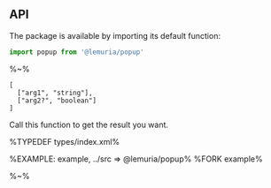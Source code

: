 ## API

The package is available by importing its default function:

```js
import popup from '@lemuria/popup'
```

%~%

```## popup
[
  ["arg1", "string"],
  ["arg2?", "boolean"]
]
```

Call this function to get the result you want.

%TYPEDEF types/index.xml%

%EXAMPLE: example, ../src => @lemuria/popup%
%FORK example%

%~%